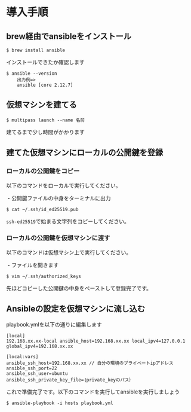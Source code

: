 # 導入手順
## brew経由でansibleをインストール
```
$ brew install ansible
```
インストールできたか確認します
```
$ ansible --version
    出力例=>
    ansible [core 2.12.7]
```

## 仮想マシンを建てる
```
$ multipass launch --name 名前
```
建てるまで少し時間がかかります

## 建てた仮想マシンにローカルの公開鍵を登録
### ローカルの公開鍵をコピー
以下のコマンドをローカルで実行してください。

・公開鍵ファイルの中身をターミナルに出力
```
$ cat ~/.ssh/id_ed25519.pub
```
`ssh-ed25519`で始まる文字列をコピーしてください。

### ローカルの公開鍵を仮想マシンに渡す
以下のコマンドは仮想マシン上で実行してください。

・ファイルを開きます
```
$ vim ~/.ssh/authorized_keys
```
先ほどコピーした公開鍵の中身をペーストして登録完了です。

## Ansibleの設定を仮想マシンに流し込む
playbook.ymlを以下の通りに編集します
```
[local]
192.168.xx.xx-local ansible_host=192.168.xx.xx local_ipv4=127.0.0.1 global_ipv4=192.168.xx.xx

[local:vars]
ansible_ssh_host=192.168.xx.xx // 自分の環境のプライベートipアドレス
ansible_ssh_port=22
ansible_ssh_user=ubuntu
ansible_ssh_private_key_file=｛private_keyのパス｝
```
これで準備完了です。以下のコマンドを実行してansibleを実行しましょう
```
$ ansible-playbook -i hosts playbook.yml
```
